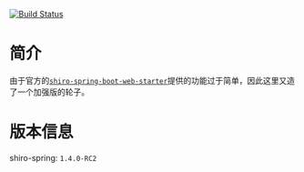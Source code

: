 [![Build Status](https://www.travis-ci.org/taccisum/shiro-starter.svg?branch=master)](https://www.travis-ci.org/taccisum/shiro-starter)


# 简介

由于官方的[`shiro-spring-boot-web-starter`](https://shiro.apache.org/spring-boot.html)提供的功能过于简单，因此这里又造了一个加强版的轮子。


# 版本信息

shiro-spring: `1.4.0-RC2`



